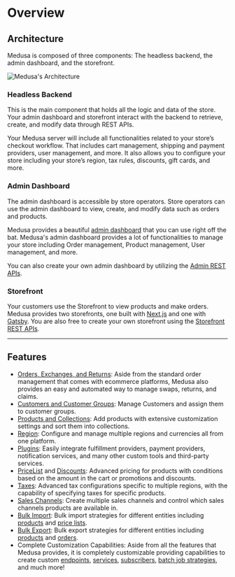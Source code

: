 # Overview

## Architecture

Medusa is composed of three components: The headless backend, the admin dashboard, and the storefront.

![Medusa's Architecture](https://res.cloudinary.com/dza7lstvk/image/upload/v1667999772/Medusa%20Docs/Diagrams/ZHvM2bu_td4rnx.png)

### Headless Backend

This is the main component that holds all the logic and data of the store. Your admin dashboard and storefront interact with the backend to retrieve, create, and modify data through REST APIs.

Your Medusa server will include all functionalities related to your store’s checkout workflow. That includes cart management, shipping and payment providers, user management, and more. It also allows you to configure your store including your store’s region, tax rules, discounts, gift cards, and more.

### Admin Dashboard

The admin dashboard is accessible by store operators. Store operators can use the admin dashboard to view, create, and modify data such as orders and products.

Medusa provides a beautiful [admin dashboard](https://demo.medusajs.com) that you can use right off the bat. Medusa's admin dashboard provides a lot of functionalities to manage your store including Order management, Product management, User management, and more.

You can also create your own admin dashboard by utilizing the [Admin REST APIs](https://docs.medusajs.com/api/admin).

### Storefront

Your customers use the Storefront to view products and make orders. Medusa provides two storefronts, one built with [Next.js](https://docs.medusajs.com/starters/nextjs-medusa-starter) and one with [Gatsby](https://docs.medusajs.com/starters/gatsby-medusa-starter). You are also free to create your own storefront using the [Storefront REST APIs](https://docs.medusajs.com/api/store/).

---

## Features

- [Orders, Exchanges, and Returns](./user-guide/orders/index.md): Aside from the standard order management that comes with ecommerce platforms, Medusa also provides an easy and automated way to manage swaps, returns, and claims.
- [Customers and Customer Groups](./user-guide/customers/index.md): Manage Customers and assign them to customer groups.
- [Products and Collections](./user-guide/products/index.mdx): Add products with extensive customization settings and sort them into collections.
- [Region](./user-guide/regions/index.md): Configure and manage multiple regions and currencies all from one platform.
- [Plugins](./advanced/backend/plugins/overview.md): Easily integrate fulfillment providers, payment providers, notification services, and many other custom tools and third-party services.
- [PriceList](./user-guide/price-lists/index.md) and [Discounts](./user-guide/discounts/): Advanced pricing for products with conditions based on the amount in the cart or promotions and discounts.
- [Taxes](./user-guide/taxes/index.md): Advanced tax configurations specific to multiple regions, with the capability of specifying taxes for specific products.
- [Sales Channels](./user-guide/sales-channels/index.md): Create multiple sales channels and control which sales channels products are available in.
- [Bulk Import](./user-guide/products/import.mdx): Bulk import strategies for different entities including [products](./advanced/admin/import-prices.mdx) and [price lists](./advanced/admin/import-prices.mdx).
- [Bulk Export](./user-guide/products/export.mdx): Bulk export strategies for different entities including [products](./user-guide/products/export.mdx) and [orders](./user-guide/orders/export.mdx).
- Complete Customization Capabilities: Aside from all the features that Medusa provides, it is completely customizable providing capabilities to create custom [endpoints](./advanced/backend/endpoints/add.md), [services](./advanced/backend/services/create-service.md), [subscribers](./advanced/backend/subscribers/create-subscriber.md), [batch job strategies](./advanced/backend/batch-jobs/create.md), and much more!
